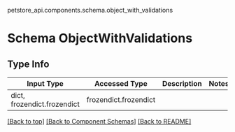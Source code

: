 petstore_api.components.schema.object_with_validations
# Schema ObjectWithValidations

## Type Info
Input Type | Accessed Type | Description | Notes
------------ | ------------- | ------------- | -------------
dict, frozendict.frozendict | frozendict.frozendict |  |

[[Back to top]](#top) [[Back to Component Schemas]](../../../README.md#Component-Schemas) [[Back to README]](../../../README.md)
